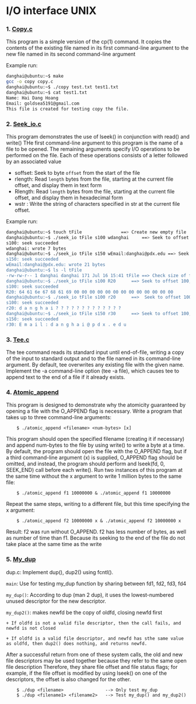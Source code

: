 # I/O interface UNIX


### 1. [Copy.c](https://github.com/danghai/C-projects-and-Data-Structure/blob/master/linux_programming_interface/file-IO/copy.c)

This program is a simple version of the cp(1) command.
It copies the contents of the existing file named in its
first command-line argument to the new file named in its second
command-line argument

Example run:

```sh
danghai@ubuntu:~$ make
gcc -o copy copy.c
danghai@ubuntu:~$ ./copy test.txt test1.txt
danghai@ubuntu:~$ cat test1.txt
Name: Hai Dang Hoang
Email: goldsea5191@gmail.com
This file is created for testing copy the file.
```

### 2. [Seek_io.c](https://github.com/danghai/C-projects-and-Data-Structure/blob/master/linux_programming_interface/file-IO/seek_io.c)

This program demonstrates the use of lseek() in conjunction with read() and write()
THe first command-line argument to this program is the name of a file to be opened.
The remaining arguments specify I/O operations to be performed on the file.
Each of these operations consists of a letter followed by an associated value

* soffset: Seek to byte `offset` from the start of the file
* rlength: Read `length` bytes from the file, starting at the current file offset, and
display them in text form
* Rlength: Read `length` bytes from the file, starting at the current file offset, and
display them in hexadecimal form
* wstr : Write the string of characters specified in str at the current file offset.

Example run:

```sh
danghai@ubuntu:~$ touch tFile				==> Create new empty file
danghai@ubuntu:~$ ./seek_io tFile s100 wdanghai		==> Seek to offset 100, write "danghai"
s100: seek succeeded
wdanghai: wrote 7 bytes
danghai@ubuntu:~$ ./seek_io tFile s150 wEmail:danghai@pdx.edu ==> Seek to offset 15, write "Email:danghai@pdx.edu
s150: seek succeeded
wEmail:danghai@pdx.edu: wrote 21 bytes
danghai@ubuntu:~$ ls -l tFile
-rw-rw-r-- 1 danghai danghai 171 Jul 16 15:41 tFile	==> Check size of file
danghai@ubuntu:~$ ./seek_io tFile s100 R20		==> Seek to offset 100, read 20 bytes under hexa format
s100: seek succeeded
R20: 64 61 6e 67 68 61 69 00 00 00 00 00 00 00 00 00 00 00 00 00
danghai@ubuntu:~$ ./seek_io tFile s100 r20		==>  Seek to offset 100, read 20 bytes sunder text format
s100: seek succeeded
r20: d a n g h a i ? ? ? ? ? ? ? ? ? ? ? ? ? 
danghai@ubuntu:~$ ./seek_io tFile s150 r30		==> Seek to offset 100, read 30 bytes under text format
s150: seek succeeded
r30: E m a i l : d a n g h a i @ p d x . e d u 		

```

### 3. [Tee.c](https://github.com/danghai/C-projects-and-Data-Structure/blob/master/linux_programming_interface/file-IO/tee.c)

The tee command reads its standard input until end-of-file, writing a copy
of the input to standard output and to the file named in its command-line
argument. By default, tee overwrites any existing file with the given name.
Implement the -a command-line option (tee -a file),  which causes
tee to append text to the end of a file if it already exists.

### 4. [Atomic_append](https://github.com/danghai/C-projects-and-Data-Structure/blob/master/linux_programming_interface/file-IO/atomic_append.c)

This program is designed to demonstrate why the atomicity guaranteed
by opening a file with the O_APPEND flag is necessary. Write a program
that takes up to three command-line arguments:

```
	$ ./atomic_append <filename> <num-bytes> [x]
```

This program should open the specified filename (creating it if necessary)
and append num-bytes to the file by using write() to write a byte at a time.
By default, the program should open the file with the O_APPEND flag, but if a
third command-line argument (x) is supplied, O_APPEND flag should be omitted,
and instead, the program should perform and lseek(fd, 0, SEEK_END) call before
each write(). Run two instances of this program at the same time without the x
argument to write 1 million bytes to the same file:

```
	$ ./atomic_append f1 10000000 & ./atomic_append f1 10000000
```
Repeat the same steps, writing to a different file, but this time specifying the x argument:

```
	$ ./atomic_append f2 10000000 x & ./atomic_append f2 10000000 x
```

Result: f2 was run without O_APPEND. f2 has less number of bytes, as well as number of
time than f1. Because its seeking to the end of the file do not take place at the same time as the write

### 5. [My_dup](https://github.com/danghai/C-projects-and-Data-Structure/blob/master/linux_programming_interface/file-IO/dup.c)

dup.c: Implement dup(), dup2() using fcntl().

`main`: Use for testing my_dup function by sharing between fd1, fd2, fd3, fd4

`my_dup()`: According to dup (man 2 dup), it uses the lowest-numbered unused
descriptor for the new descriptor.

`my_dup2()`: makes newfd be the copy of oldfd, closing newfd first

	+ If oldfd is not a valid file descriptor, then the call fails, and
	newfd is not closed

	+ If oldfd is a valid file descriptor, and newfd has sthe same value
	as oldfd, then dup2() does nothing, and returns newfd.

After a successful return from one of these system calls, the old and new file
descriptors may be used together because they refer to the same open file description
Therefore, they share file offset and file status flags; for example, if the file
offset is modified by using lseek() on one of the descriptors, the offset is also changed
for the other.

```
	$ ./dup <filename>                --> Only test my_dup
	$ ./dup <filename1> <filename2>   --> Test my_dup() and my_dup2()
```




